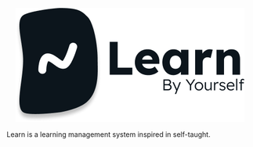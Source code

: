 
<div align="center">
<picture>
  <source media="(prefers-color-scheme: dark)" srcset="./assets/learn_light.png">
  <img alt="Learn Icon" src="./assets/learn_dark.png">
</picture>
</div>

<p> Learn is a learning management system inspired in self-taught. </p>
